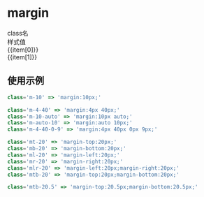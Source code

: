 # margin


<script setup>
import { useData } from 'vitepress'
import { ref } from 'vue'

const { page } = useData()

const list = ref([
['m-10', 'margin:10px;'],
['m-10.5', 'margin:10.5px;'],
['m-4-40', 'margin:4px 40px;'],
['m-0-auto', 'margin:0px auto;'],
['m-4-40-0-9', 'margin:4px 40px 0px 9px;'],
['mt-20', 'margin-top:20px;'],
['mt--20', 'margin-top:-20px;'],
['mb-20', 'margin-bottom:20px;'],
['ml-20', 'margin-left:20px;'],
['mr-20', 'margin-right:20px;'],
['mlr-20', 'margin-left:20px;margin-right:20px;'],
['mtb-20', 'margin-top:20px;margin-bottom:20px;'],
['mtb-20.5', 'margin-top:20.5px;margin-bottom:20.5px;'],
])
</script>

<!-- 命名规律：`m-{数值}` -->
 
<div class="a-flex a-row a-jc-sb a-border-b a-h-30"  >
  <div class="a-flex-1">class名</div>
  <div class="a-flex-1">样式值</div>
</div>
<div class=" a-flex-1" style="overflow-y:auto;max-height: 300px">
  <div class="a-flex a-row a-jc-sb a-border-b a-h-30" v-for="(item, index) in list" :key="index" >
    <div class="a-flex-1">{{item[0]}}</div>
    <div class="a-flex-1">{{item[1]}}</div>
  </div>
</div>

## 使用示例

```js
class='m-10' => 'margin:10px;'

class='m-4-40' => 'margin:4px 40px;'
class='m-10-auto' => 'margin:10px auto;'
class='m-auto-10' => 'margin:auto 10px;'
class='m-4-40-0-9' => 'margin:4px 40px 0px 9px;'

class='mt-20' => 'margin-top:20px;'
class='mb-20' => 'margin-bottom:20px;'
class='ml-20' => 'margin-left:20px;'
class='mr-20' => 'margin-right:20px;'
class='mlr-20' => 'margin-left:20px;margin-right:20px;'
class='mtb-20' => 'margin-top:20px;margin-bottom:20px;'

class='mtb-20.5' => 'margin-top:20.5px;margin-bottom:20.5px;'

```
